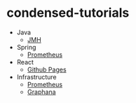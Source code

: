 # condensed-tutorials

- Java
  - [JMH](https://github.com/de314/condensed-tutorials/blob/master/java/jmh.md)
- Spring
  - [Prometheus](https://github.com/de314/condensed-tutorials/blob/master/spring/prometheus.md)
- React
  - [Github Pages](https://github.com/de314/condensed-tutorials/blob/master/react/gh-pages.md)
- Infrastructure
  - [Prometheus](https://github.com/de314/condensed-tutorials/blob/master/infrastructure/prometheus.md)
  - [Graphana](https://github.com/de314/condensed-tutorials/blob/master/infrastructure/graphana.md)
